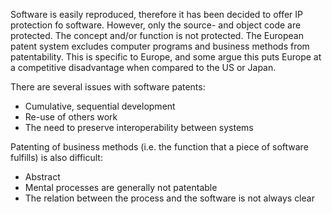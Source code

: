 Software is easily reproduced, therefore it has been decided to offer IP protection fo software. However, only the source- and object code are protected. The concept and/or function is not protected.
The European patent system excludes computer programs and business methods from patentability. This is specific to Europe, and some argue this puts Europe at a competitive disadvantage when compared to the US or Japan.

There are several issues with software patents:
- Cumulative, sequential development
- Re-use of others work
- The need to preserve interoperability between systems

Patenting of business methods (i.e. the function that a piece of software fulfills) is also difficult:
- Abstract
- Mental processes are generally not patentable
- The relation between the process and the software is not always clear
